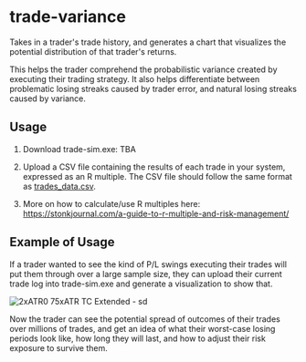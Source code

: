 # trade-variance
Takes in a trader's trade history, and generates a chart that visualizes the potential distribution of that trader's returns.

This helps the trader comprehend the probabilistic variance created by executing their trading strategy. It also helps differentiate between problematic losing streaks caused by trader error, and natural losing streaks caused by variance.

## Usage
1. Download trade-sim.exe: TBA

2. Upload a CSV file containing the results of each trade in your system, expressed as an R multiple. The CSV file should follow the same format as [trades_data.csv](trades_data.csv).

3. More on how to calculate/use R multiples here: https://stonkjournal.com/a-guide-to-r-multiple-and-risk-management/

## Example of Usage 
If a trader wanted to see the kind of P/L swings executing their trades will put them through over a large sample size, they can upload their current trade log into trade-sim.exe and generate a visualization to show that.

![2xATR0 75xATR TC Extended - sd](https://github.com/user-attachments/assets/00c77c6d-0ffd-4cb2-b8bf-e89bea68343d)

Now the trader can see the potential spread of outcomes of their trades over millions of trades, and get an idea of what their worst-case losing periods look like, how long they will last, and how to adjust their risk exposure to survive them.
